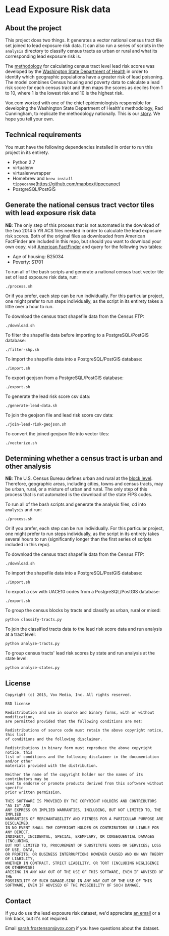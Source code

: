 # Lead Exposure Risk data

## About the project
This project does two things. It generates a vector national census tract tile set joined to lead exposure risk data. It can also run a series of scripts in the `analysis` directory to classify census tracts as urban or rural and what its corresponding lead exposure risk is.

The [methodology](https://assets.documentcloud.org/documents/2644455/Expert-Panel-Childhood-Lead-Screening-Guidelines.pdf) for calculating census tract level lead risk scores was developed by the [Washington State Department of Health](https://fortress.wa.gov/doh/wtn/WTNIBL/) in order to identify which geographic populations have a greater risk of lead poisoning. The model combines Census housing and poverty data to calculate a lead risk score for each census tract and then maps the scores as deciles from 1 to 10, where 1 is the lowest risk and 10 is the highest risk.

Vox.com worked with one of the chief epidemiologists responsible for developing the Washington State Department of Health's methodology, Rad Cunningham, to replicate the methodology nationally. This is our [story](http://www.vox.com/a/vox-lead-exposure-risk-map). We hope you tell your own.

## Technical requirements
You must have the following dependencies installed in order to run this project in its entirety.

* Python 2.7
* virtualenv
* virtualenvwrapper
* Homebrew and `brew install tippecanoe`(https://github.com/mapbox/tippecanoe)
* PostgreSQL/PostGIS

## Generate the national census tract vector tiles with lead exposure risk data
**NB**: The only step of this process that is not automated is the download of the two 2014 5 YR ACS files needed in order to calculate the lead exposure risk scores. Both of the original files as downloaded from American FactFinder are included in this repo, but should you want to download your own copy, visit [American FactFinder](http://factfinder.census.gov/faces/nav/jsf/pages/index.xhtml) and query for the following two tables:
  - Age of housing: B25034
  - Poverty: S1701​

To run all of the bash scripts and generate a national census tract vector tile set of lead exposure risk data, run:

    ./process.sh

Or if you prefer, each step can be run individually. For this particular project, one might prefer to run steps individually, as the script in its entirety takes a little over a hour to run.

To download the census tract shapefile data from the Census FTP:

    ./download.sh

To filter the shapefile data before importing to a PostgreSQL/PostGIS database:

    ./filter-shp.sh

To import the shapefile data into a PostgreSQL/PostGIS database:

    ./import.sh

To export geojson from a PostgreSQL/PostGIS database:

    ./export.sh

To generate the lead risk score csv data:

    ./generate-lead-data.sh

To join the geojson file and lead risk score csv data:

    ./join-lead-risk-geojson.sh

To convert the joined geojson file into vector tiles:

    ./vectorize.sh

## Determining whether a census tract is urban and other analysis
**NB**: The U.S. Census Bureau defines urban and rural at the [block level](https://ask.census.gov/faq.php?id=5000&faqId=6403). Therefore, geographic areas, including cities, towns and census tracts, may be urban, rural, or a mixture of urban and rural. The only step of this process that is not automated is the download of the state FIPS codes.

To run all of the bash scripts and generate the analysis files, cd into `analysis` and run:

    ./process.sh

Or if you prefer, each step can be run individually. For this particular project, one might prefer to run steps individually, as the script in its entirety takes several hours to run (significantly longer than the first series of scripts included in this repo).

To download the census tract shapefile data from the Census FTP:

    ./download.sh

To import the shapefile data into a PostgreSQL/PostGIS database:

    ./import.sh

To export a csv with UACE10 codes from a PostgreSQL/PostGIS database:

    ./export.sh

To group the census blocks by tracts and classify as urban, rural or mixed:

    python classify-tracts.py

To join the classified tracts data to the lead risk score data and run analysis at a tract level:

    python analyze-tracts.py

To group census tracts' lead risk scores by state and run analysis at the state level:

    python analyze-states.py

## License
```
Copyright (c) 2015, Vox Media, Inc. All rights reserved.

BSD license

Redistribution and use in source and binary forms, with or without modification,
are permitted provided that the following conditions are met:

Redistributions of source code must retain the above copyright notice, this list
of conditions and the following disclaimer.

Redistributions in binary form must reproduce the above copyright notice, this
list of conditions and the following disclaimer in the documentation and/or other
materials provided with the distribution.

Neither the name of the copyright holder nor the names of its contributors may be
used to endorse or promote products derived from this software without specific
prior written permission.

THIS SOFTWARE IS PROVIDED BY THE COPYRIGHT HOLDERS AND CONTRIBUTORS "AS IS" AND
ANY EXPRESS OR IMPLIED WARRANTIES, INCLUDING, BUT NOT LIMITED TO, THE IMPLIED
WARRANTIES OF MERCHANTABILITY AND FITNESS FOR A PARTICULAR PURPOSE ARE DISCLAIMED.
IN NO EVENT SHALL THE COPYRIGHT HOLDER OR CONTRIBUTORS BE LIABLE FOR ANY DIRECT,
INDIRECT, INCIDENTAL, SPECIAL, EXEMPLARY, OR CONSEQUENTIAL DAMAGES (INCLUDING,
BUT NOT LIMITED TO, PROCUREMENT OF SUBSTITUTE GOODS OR SERVICES; LOSS OF USE, DATA,
OR PROFITS; OR BUSINESS INTERRUPTION) HOWEVER CAUSED AND ON ANY THEORY OF LIABILITY,
WHETHER IN CONTRACT, STRICT LIABILITY, OR TORT (INCLUDING NEGLIGENCE OR OTHERWISE)
ARISING IN ANY WAY OUT OF THE USE OF THIS SOFTWARE, EVEN IF ADVISED OF THE
POSSIBILITY OF SUCH DAMAGE.SING IN ANY WAY OUT OF THE USE OF THIS SOFTWARE, EVEN IF ADVISED OF THE POSSIBILITY OF SUCH DAMAGE.
```

## Contact

If you do use the lead exposure risk dataset, we'd appreciate [an email](mailto:editorialapps@voxmedia.com) or a link back, but it's not required.

Email [sarah.frostenson@vox.com](mailto:sarah.frostenson@vox.com) if you have questions about the dataset.
